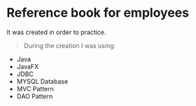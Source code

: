 # Reference book for employees
It was created in order to practice. 
> During the creation I was using: 
* Java 
* JavaFX
* JDBC
* MYSQL Database
* MVC Pattern
* DAO Pattern
